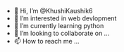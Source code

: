 - 👋 Hi, I’m @KhushiKaushik6
- 👀 I’m interested in web devlopment
- 🌱 I’m currently learning python
- 💞️ I’m looking to collaborate on ...
- 📫 How to reach me ...

<!---
KhushiKaushik6/KhushiKaushik6 is a ✨ special ✨ repository because its `README.md` (this file) appears on your GitHub profile.
You can click the Preview link to take a look at your changes.
--->
